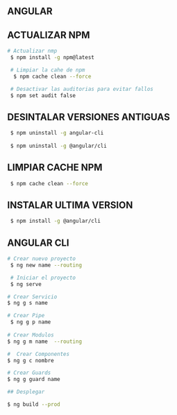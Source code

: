 ## ANGULAR


## ACTUALIZAR NPM   

``` bash
# Actualizar nmp
 $ npm install -g npm@latest 

 # Limpiar la cahe de npm 
  $ npm cache clean --force

 # Desactivar las auditorias para evitar fallos
 $ npm set audit false
```                                          

## DESINTALAR VERSIONES ANTIGUAS  

```bash                        
 $ npm uninstall -g angular-cli
                            
 $ npm uninstall -g @angular/cli    
```

## LIMPIAR CACHE NPM

```bash    
 $ npm cache clean --force  

``` 

## INSTALAR ULTIMA VERSION

```bash 
 $ npm install -g @angular/cli  
```

## ANGULAR CLI 

``` bash
# Crear nuevo proyecto 
 $ ng new name --routing    

 # Iniciar el proyecto  
 $ ng serve 

# Crear Servicio
$ ng g s name          

# Crear Pipe 
 $ ng g p name
                                                                                            
# Crear Modulos                         
$ ng g m name  --routing                           

#  Crear Componentes
$ ng g c nombre 

# Crear Guards
$ ng g guard name

## Desplegar                    

$ ng build --prod                                
  ```
